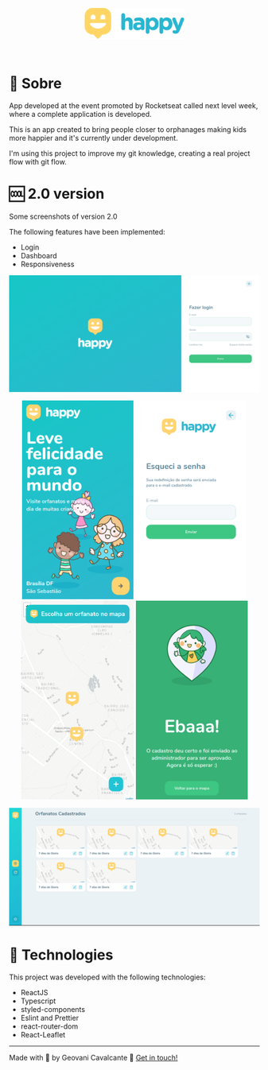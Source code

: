 <p align="center" >
  <img src="./src/images/logo-readme.svg" alt="Interface's gif" width="200" />
</p>

<br />

# :memo: Sobre

App developed at the event promoted by Rocketseat called next level week, where a complete application is developed.

This is an app created to bring people closer to orphanages making kids more happier and it's currently under development.

I'm using this project to improve my git knowledge, creating a real project flow with git flow.

# :cool: 2.0 version

Some screenshots of version 2.0

The following features have been implemented:

- Login
- Dashboard
- Responsiveness

<p align="center">
  <img src="./src/images/screenshots/hppy2.png" alt="Routes"/>
</p>

<p align="center">
  <img src="./src/images/screenshots/hppy7.png" height="400" alt="Routes"/>
  <img src="./src/images/screenshots/hppy3.png" height="400" alt="Routes"/>
  <img src="./src/images/screenshots/hppy6.png" height="400" alt="Routes"/>
  <img src="./src/images/screenshots/hppy4.png" height="400" alt="Routes"/>
</p>

<p align="center">
  <img src="./src/images/screenshots/hppy.png" alt="Routes"/>
</p>

# :rocket: Technologies
This project was developed with the following technologies:

- ReactJS
- Typescript
- styled-components
- Eslint and Prettier
- react-router-dom
- React-Leaflet


---
Made with :purple_heart: by Geovani Cavalcante :wave: [Get in touch!](https://www.linkedin.com/in/geovani-cv/)

